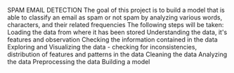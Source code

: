 SPAM EMAIL DETECTION
The goal of this project is to build a model that is able to classify an email as spam or not spam by analyzing various words, characters, and their related frequencies
The following steps will be taken:
Loading the data from where it has been stored
Understanding the data, it's features and observation
Checking the information contained in the data
Exploring and Visualizing the data - checking for inconsistencies, distribution of features and patterns in the data
Cleaning the data
Analyzing the data
Preprocessing the data
Building a model
